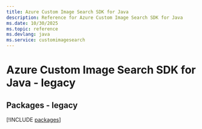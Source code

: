 ```yaml
---
title: Azure Custom Image Search SDK for Java
description: Reference for Azure Custom Image Search SDK for Java
ms.date: 10/30/2025
ms.topic: reference
ms.devlang: java
ms.service: customimagesearch
---
```

# Azure Custom Image Search SDK for Java - legacy
## Packages - legacy
[!INCLUDE [packages](custom-image-search-index.md)]
